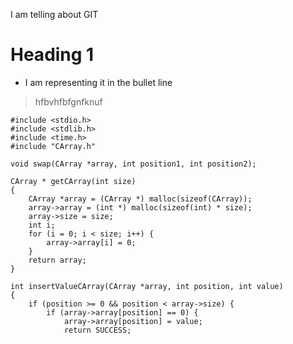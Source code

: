 I am telling about GIT
# Heading 1
- I am representing it in the bullet line
> hfbvhfbfgnfknuf
`````
#include <stdio.h>
#include <stdlib.h>
#include <time.h>
#include "CArray.h"

void swap(CArray *array, int position1, int position2);

CArray * getCArray(int size)
{
	CArray *array = (CArray *) malloc(sizeof(CArray));
	array->array = (int *) malloc(sizeof(int) * size);
	array->size = size;
	int i;
	for (i = 0; i < size; i++) {
		array->array[i] = 0;
	}
	return array;
}

int insertValueCArray(CArray *array, int position, int value)
{
	if (position >= 0 && position < array->size) {
		if (array->array[position] == 0) {
			array->array[position] = value;
			return SUCCESS;
`````
